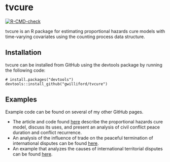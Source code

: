 # tvcure

  <!-- badges: start -->

  [![R-CMD-check](https://github.com/gwilliford/tvcure/workflows/R-CMD-check/badge.svg)](https://github.com/gwilliford/tvcure/actions)
  <!-- badges: end -->

tvcure is an R package for estimating proportional hazards cure models with time-varying covariates using the counting process data structure.

## Installation

tvcure can be installed from GitHub using the devtools package by running the following code:

```
# install.packages("devtools")
devtools::install_github("gwilliford/tvcure")
```

## Examples

Example code can be found on several of my other GitHub pages. 

- The article and code found [here](https://github.com/gwilliford/Proportional-Hazards-Cure-Models) describe the proportional hazards cure model, discuss its uses, and present an analysis of civil conflict peace duration and conflict recurrence. 
- An analysis of the influence of trade on the peaceful termination of international disputes can be found [here](https://github.com/gwilliford/Trade-and-Peace).
- An example that analyzes the causes of international territorial disputes can be found [here](https://github.com/gwilliford/Territory-Claim-Onset).